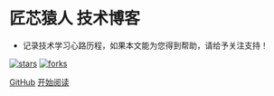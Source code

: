 <!-- <img width="180px" style="border-radius: 50%" bor src="https://nodejsred.oss-cn-shanghai.aliyuncs.com/nodejs_roadmap-logo.jpeg?x-oss-process=style/may"> -->

# 匠芯猿人 技术博客

- 记录技术学习心路历程，如果本文能为您得到帮助，请给予关注支持！

[![stars](https://badgen.net/github/stars/wxiaoshuang/Blogs?icon=github&color=4ab8a1)](https://github.com/wxiaoshuang/Blogs) [![forks](https://badgen.net/github/forks/wxiaoshuang/Blogs?icon=github&color=4ab8a1)](https://github.com/wxiaoshuang/Blogs)

[GitHub](<https://github.com/xuefei0722/Blog>)
[开始阅读](README.md)

